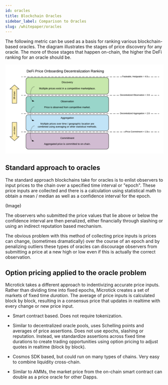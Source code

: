 ```yaml
---
id: oracles
title: Blockchain Oracles
sidebar_label: Comparison to Oracles
slug: /whitepaper/oracles
---
```


The following metric can be used as a basis for ranking various blockchain-based oracles. The diagram illustrates the stages of price discovery for any oracle. The more of those stages that happen on-chain, the higher the DeFi ranking for an oracle should be.
 
![DeFi Price Onboarding Ranking](../static/img/defi_price_onboarding.png)

## Standard approach to oracles

The standard approach blockchains take for oracles is to enlist observers to input prices
to the chain over a specified time interval or "epoch". These price inputs are collected
and there is a calculation using statistical math to obtain a mean / median as well as
a confidence interval for the epoch.

(Image)

The observers who submitted the price values that lie above or below the confidence interval 
are then penalized, either financially through slashing or using an indirect reputation 
based mechanism.

The obvious problem with this method of collecting price inputs is prices can change, 
(sometimes dramatically) over the course of an epoch and by penalizing outliers these 
types of oracles can discourage observers from submitting a price at a new high or low
even if this is actually the correct observation.

## Option pricing applied to the oracle problem

Microtick takes a different approach to indentivizing accurate price inputs. Rather than
dividing time into fixed epochs, Microtick creates a set of markets of fixed time _duration_. 
The average of price inputs is calculated block by block, resulting in a consensus
price that updates in realtime with every change or new price input.

* Smart contract based.  Does not require tokenization.

* Similar to decentralized oracle pools, uses Schelling points and averages of price assertions. Does not use epochs, slashing or reputation.  Instead, we standardize assertions across fixed time durations to create trading opportunities using option pricing to adjust quotes in realtime (block by block).

* Cosmos SDK based, but could run on many types of chains.  Very easy to combine liquidity cross-chain.

* Similar to AMMs, the market price from the on-chain smart contract can double as a price oracle for other Dapps.

